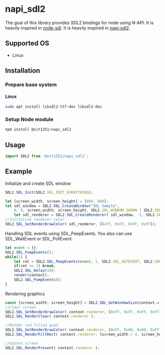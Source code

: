 # napi_sdl2

The goal of this library provides SDL2 bindings for node using N-API.
It is heavily inspired in [node-sdl](https://github.com/creationix/node-sdl).
It is heavily inspired in [napi-sdl2](https://github.com/yubin1026/napi_sdl2).

## Supported OS

 * Linux

## Installation

### Prepare base system

#### Linux

```sh
sudo apt install libsdl2-ttf-dev libsdl2-dev
```
### Setup Node module

```javascript
npm install @vit1251/napi_sdl2
```

## Usage

```javascript
import SDL2 from '@vit1251/napi_sdl2';
```

## Example

Initialize and create SDL window

```javascript
SDL2.SDL_Init(SDL2.SDL_INIT_EVERYTHING);

let [screen_width, screen_height] = [800, 800];
let sdl_window = SDL2.SDL_CreateWindow("SDL Sample", 
	0, 0, screen_width, screen_height, SDL2.SDL_WINDOW_SHOWN | SDL2.SDL_WINDOW_RESIZABLE);
	let sdl_renderer = SDL2.SDL_CreateRenderer( sdl_window, -1, SDL2.SDL_RENDERER_ACCELERATED );
//Initialize renderer color
SDL2.SDL_SetRenderDrawColor( sdl_renderer, [0xFF, 0xFF, 0xFF, 0xFF]);
```

Handling SDL events using SDL_PeepEvents. You also can use SDL_WaitEvent or SDL_PollEvent.
```javascript
let event = {};
SDL2.SDL_PumpEvents();
while(1) {
	let ret = SDL2.SDL_PeepEvents(event, 1, SDL2.SDL_GETEVENT, SDL2.SDL_FIRSTEVENT, SDL2.SDL_LASTEVENT);
	if(ret == 1) break;
	SDL2.SDL_Delay(10);
	render(context);
	SDL2.SDL_PumpEvents();
}
```

Rendering graphics
```javascript
const [screen_width, screen_height] = SDL2.SDL_GetWindowSize(context.window);
//Clear screen
SDL2.SDL_SetRenderDrawColor( context.renderer, [0xFF, 0xFF, 0xFF, 0xFF] );
SDL2.SDL_RenderClear( context.renderer );

//Render red filled quad
SDL2.SDL_SetRenderDrawColor( context.renderer, [0xFF, 0x00, 0x00, 0xFF] );
SDL2.SDL_RenderFillRect( context.renderer, [screen_width / 4, screen_height / 4, screen_width / 2, screen_height / 2 ] );

//Update screen
SDL2.SDL_RenderPresent( context.renderer );
```
